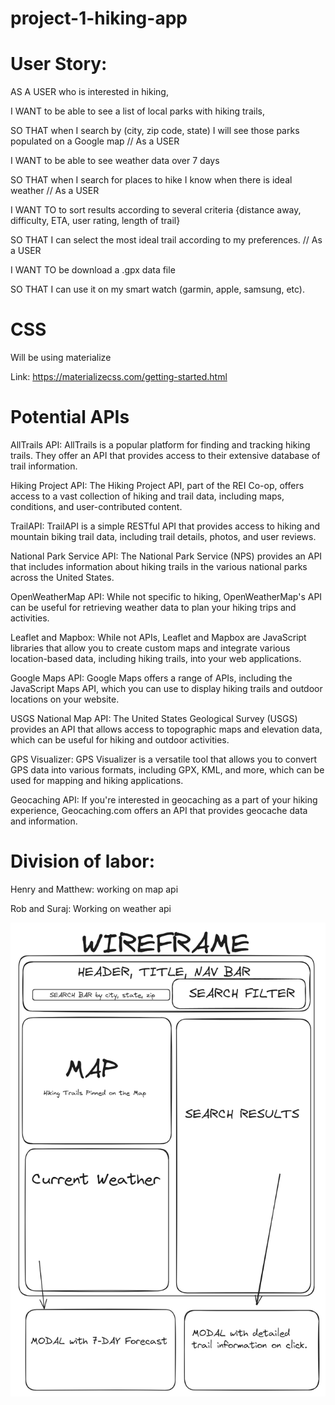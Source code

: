 # project-1-hiking-app

# User Story:
AS A USER who is interested in hiking,

I WANT to be able to see a list of local parks with hiking trails,

SO THAT when I search by (city, zip code, state) I will see those parks populated on a Google map
//
As a USER

I WANT to be able to see weather data over 7 days

SO THAT when I search for places to hike I know when there is ideal weather
//
As a USER

I WANT TO to sort results according to several criteria {distance away, difficulty, ETA, user rating, length of trail}

SO THAT I can select the most ideal trail according to my preferences.
//
As a USER

I WANT TO be download a .gpx data file

SO THAT I can use it on my smart watch (garmin, apple, samsung, etc).


# CSS

Will be using materialize

Link: https://materializecss.com/getting-started.html


# Potential APIs

AllTrails API: AllTrails is a popular platform for finding and tracking hiking trails. They offer an API that provides access to their extensive database of trail information.

Hiking Project API: The Hiking Project API, part of the REI Co-op, offers access to a vast collection of hiking and trail data, including maps, conditions, and user-contributed content.

TrailAPI: TrailAPI is a simple RESTful API that provides access to hiking and mountain biking trail data, including trail details, photos, and user reviews.

National Park Service API: The National Park Service (NPS) provides an API that includes information about hiking trails in the various national parks across the United States.

OpenWeatherMap API: While not specific to hiking, OpenWeatherMap's API can be useful for retrieving weather data to plan your hiking trips and activities.

Leaflet and Mapbox: While not APIs, Leaflet and Mapbox are JavaScript libraries that allow you to create custom maps and integrate various location-based data, including hiking trails, into your web applications.

Google Maps API: Google Maps offers a range of APIs, including the JavaScript Maps API, which you can use to display hiking trails and outdoor locations on your website.

USGS National Map API: The United States Geological Survey (USGS) provides an API that allows access to topographic maps and elevation data, which can be useful for hiking and outdoor activities.

GPS Visualizer: GPS Visualizer is a versatile tool that allows you to convert GPS data into various formats, including GPX, KML, and more, which can be used for mapping and hiking applications.

Geocaching API: If you're interested in geocaching as a part of your hiking experience, Geocaching.com offers an API that provides geocache data and information.


# Division of labor:

Henry and Matthew: working on map api

Rob and Suraj: Working on weather api

![Screenshot Of Application](./Assets/WireFrame.png)